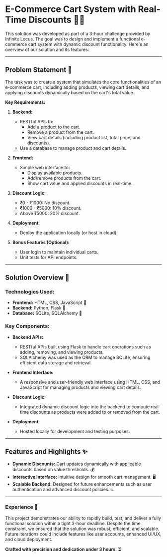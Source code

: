 # E-Commerce Cart System with Real-Time Discounts 🛒💸                                                                                                                                                                   
This solution was developed as part of a 3-hour challenge provided by Infinite Locus. The goal was to design and implement a functional e-commerce cart system with dynamic discount functionality. Here's an overview of our solution and its features:

---

## Problem Statement 📝

The task was to create a system that simulates the core functionalities of an e-commerce cart, including adding products, viewing cart details, and applying discounts dynamically based on the cart's total value.

**Key Requirements:**
1. **Backend:** 
   - RESTful APIs to:
     - Add a product to the cart.
     - Remove a product from the cart.
     - View cart details (including product list, total price, and discounts).
   - Use a database to manage product and cart details.

2. **Frontend:**
   - Simple web interface to:
     - Display available products.
     - Add/remove products from the cart.
     - Show cart value and applied discounts in real-time.

3. **Discount Logic:** 
   - ₹0 - ₹1000: No discount.
   - ₹1000 - ₹5000: 10% discount.
   - Above ₹5000: 20% discount.

4. **Deployment:** 
   - Deploy the application locally (or host in cloud).

5. **Bonus Features (Optional):**
   - User login to maintain individual carts.
   - Unit tests for API endpoints.

---

## Solution Overview 🔧

### Technologies Used:
- **Frontend:** HTML, CSS, JavaScript 🎨
- **Backend:** Python, Flask 🐍
- **Database:** SQLite, SQLAlchemy 💾

### Key Components:
- **Backend APIs:**
  - RESTful APIs built using Flask to handle cart operations such as adding, removing, and viewing products.
  - SQLAlchemy was used as the ORM to manage SQLite, ensuring efficient data storage and retrieval.

- **Frontend Interface:**
  - A responsive and user-friendly web interface using HTML, CSS, and JavaScript for managing products and viewing cart details.

- **Discount Logic:**
  - Integrated dynamic discount logic into the backend to compute real-time discounts as products were added to or removed from the cart.

- **Deployment:**
  - Hosted locally for development and testing purposes.

---

## Features and Highlights ✨
- **Dynamic Discounts:** Cart updates dynamically with applicable discounts based on value thresholds. 💰
- **Interactive Interface:** Intuitive design for smooth cart management. 🖥️
- **Scalable Backend:** Designed for future enhancements such as user authentication and advanced discount policies. 🔝

---

### Experience 🚀
This project demonstrates our ability to rapidly build, test, and deliver a fully functional solution within a tight 3-hour deadline. Despite the time constraint, we ensured that the solution was robust, efficient, and scalable. Future iterations could include features like user accounts, enhanced UI/UX, and cloud deployment.  

**Crafted with precision and dedication under 3 hours.** ⏳

